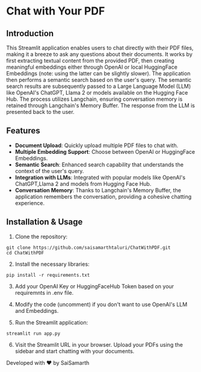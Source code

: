 # Chat with Your PDF

## Introduction

This Streamlit application enables users to chat directly with their PDF files, making it a breeze to ask any questions about their documents. It works by first extracting textual content from the provided PDF, then creating meaningful embeddings either through OpenAI or local HuggingFace Embeddings (note: using the latter can be slightly slower). The application then performs a semantic search based on the user's query. The semantic search results are subsequently passed to a Large Language Model (LLM) like OpenAI's ChatGPT, Llama 2 or models available on the Hugging Face Hub. The process utilizes Langchain, ensuring conversation memory is retained through Langchain's Memory Buffer. The response from the LLM is presented back to the user.

## Features

- **Document Upload**: Quickly upload multiple PDF files to chat with.
- **Multiple Embedding Support**: Choose between OpenAI or HuggingFace Embeddings.
- **Semantic Search**: Enhanced search capability that understands the context of the user's query.
- **Integration with LLMs**: Integrated with popular models like OpenAI's ChatGPT,Llama 2 and models from Hugging Face Hub.
- **Conversation Memory**: Thanks to Langchain's Memory Buffer, the application remembers the conversation, providing a cohesive chatting experience.

## Installation & Usage

1. Clone the repository:   
```
git clone https://github.com/saisamarthtaluri/ChatWithPDF.git
cd ChatWithPDF
```
2. Install the necessary libraries:
```
pip install -r requirements.txt
```
3. Add your OpenAI Key or HuggingFaceHub Token based on your requiremnts in .env file.
   
5. Modify the code (uncomment) if you don't want to use OpenAI's LLM and Embeddings.
   
7. Run the Streamlit application:
```
streamlit run app.py
```
6. Visit the Streamlit URL in your browser. Upload your PDFs using the sidebar and start chatting with your documents.

Developed with ❤️ by SaiSamarth
